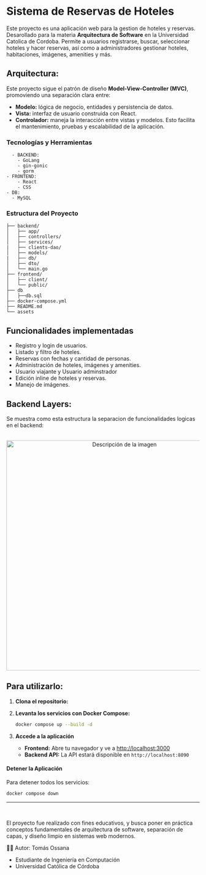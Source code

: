 
# Sistema de Reservas de Hoteles

Este proyecto es una aplicación web para la gestion de hoteles y reservas. Desarollado para la materia **Arquitectura de Software** en la Universidad Catolica de Cordoba. Permite a usuarios registrarse, buscar, seleccionar hoteles y hacer reservas, así como a administradores gestionar hoteles, habitaciones, imágenes, amenities y más. 


## Arquitectura:
Este proyecto sigue el patrón de diseño **Model-View-Controller (MVC)**, promoviendo una separación clara entre:
- **Modelo:** lógica de negocio, entidades y persistencia de datos.
- **Vista:** interfaz de usuario construida con React.
- **Controlador:** maneja la interacción entre vistas y modelos.
Esto facilita el mantenimiento, pruebas y escalabilidad de la aplicación.


### Tecnologías y Herramientas
```
  - BACKEND:
    - GoLang
    - gin-gonic
    - gorm
- FRONTEND:
    - React
    - CSS
- DB:
  - MySQL
```



### Estructura del Proyecto

```plaintext
├── backend/
│   ├── app/
│   ├── controllers/
│   ├── services/
|   ├── clients-dao/
│   ├── models/
|   ├── db/              
│   ├── dto/
│   └── main.go
├── frontend/
│   ├── client/
│   └── public/
├── db
│   ├──db.sql
├── docker-compose.yml
├── README.md
└── assets
````


## Funcionalidades implementadas
- Registro y login de usuarios.
- Listado y filtro de hoteles.
- Reservas con fechas y cantidad de personas.
- Administración de hoteles, imágenes y amenities.
- Usuario viajante y Usuario adminstrador
- Edición inline de hoteles y reservas.
- Manejo de imágenes.



## Backend Layers:
Se muestra como esta estructura la separacion de funcionalidades logicas en el backend: 
<p align="center">
  <img src="./assets/Layers.png" alt="Descripción de la imagen" width="600">
</p>



## Para utilizarlo:
1.  **Clona el repositorio:**
2.  **Levanta los servicios con Docker Compose:**
    
    ```bash
    docker compose up --build -d
    ```
3. **Accede a la aplicación**
    -   **Frontend:** Abre tu navegador y ve a [http://localhost:3000](http://localhost:3000)
    -   **Backend API:** La API estará disponible en `http://localhost:8090`

#### Detener la Aplicación

Para detener todos los servicios:
```bash
docker compose down
```
---
<br>



El proyecto fue realizado con fines educativos, y busca poner en práctica conceptos fundamentales de arquitectura de software, separación de capas, y diseño limpio en sistemas web modernos.

👨‍💻 Autor:
Tomás Ossana
- Estudiante de Ingeniería en Computación
- Universidad Católica de Córdoba
